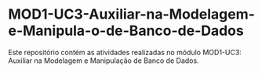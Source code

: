# MOD1-UC3-Auxiliar-na-Modelagem-e-Manipula-o-de-Banco-de-Dados
Este repositório contém as atividades realizadas no módulo MOD1-UC3: Auxiliar na Modelagem e Manipulação de Banco de Dados.
